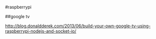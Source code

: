 #raspberrypi

##google tv

<http://blog.donaldderek.com/2013/06/build-your-own-google-tv-using-raspberrypi-nodejs-and-socket-io/>